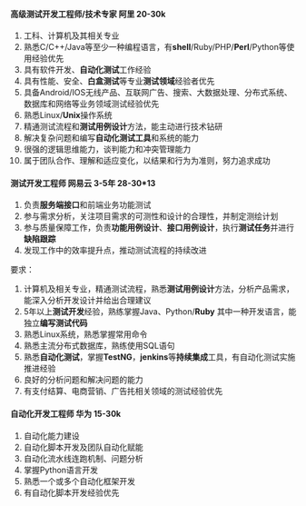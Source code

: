 #### 高级测试开发工程师/技术专家  阿里  20-30k

1. 工科、计算机及其相关专业
2. 熟悉C/C++/Java等至少一种编程语言，有**shell**/Ruby/PHP/**Perl**/Python等使用经验优先
3. 具有软件开发、**自动化测试**工作经验
4. 具有性能、安全、**白盒测试**等专业**测试领域**经验者优先
5. 具备Android/IOS无线产品、互联网广告、搜索、大数据处理、分布式系统、数据库和网络等业务领域测试经验优先
6. 熟悉Linux/**Unix**操作系统
7. 精通测试流程和**测试用例设计**方法，能主动进行技术钻研
8. 解决复杂问题和编写**自动化测试工具**和系统的能力
9. 很强的逻辑思维能力，谈判能力和冲突管理能力
10. 属于团队合作、理解和适应变化，以结果和行为为准则，努力追求成功



#### 测试开发工程师  网易云   3-5年  28-30*13

1. 负责**服务端接口**和前端业务功能测试
2. 参与需求分析，关注项目需求的可测性和设计的合理性，并制定测绘计划
3. 参与质量保障工作，负责**功能用例设计**、**接口用例设计**，执行**测试任务**并进行**缺陷跟踪**
4. 发现工作中的效率提升点，推动测试流程的持续改进

要求：

1. 计算机及相关专业，精通测试流程，熟悉**测试用例设计**方法，分析产品需求，能深入分析开发设计并给出合理建议
2. 5年以上**测试开发**经验，熟练掌握Java、Python/**Ruby** 其中一种开发语言，能独立**编写测试代码**
3. 熟悉Linux系统，熟悉掌握常用命令
4. 熟悉主流分布式数据库，熟练使用SQL语句
5. 熟悉**自动化测试**，掌握**TestNG**，**jenkins**等**持续集成**工具，有自动化测试实施推进经验
6. 良好的分析问题和解决问题的能力
7. 有支付结算、电商营销、广告扥相关领域的测试经验优先



#### 自动化开发工程师  华为  15-30k

1. 自动化能力建设
2. 自动化脚本开发及团队自动化赋能
3. 自动化流水线连跑机制、问题分析
4. 掌握Python语言开发
5. 熟悉一个或多个自动化框架开发
6. 有自动化脚本开发经验优先

